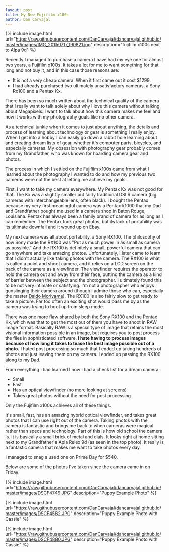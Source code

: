 ```yaml
---
layout: post
title: My New Fujifilm x100s
author: Dan Carvajal
---
```

{% include image.html url="https://raw.githubusercontent.com/DanCarvajal/dancarvajal.github.io/master/images/IMG_20150717_190821.jpg" description="fujifilm x100s next to Alpa 9d" %}

Recently I managed to purchase a camera I have had my eye one for almost two years, a Fujifilm x100s. It takes a lot for me to want something for that long and not buy it, and in this case those reasons are:

* It is not a very cheap camera. When it first came out it cost $1299.
* I had already purchased two ultimately unsatisfactory cameras, a Sony Rx100 and a Pentax Kx.

There has been so much written about the technical quality of the camera that I really want to talk solely about why I love this camera without talking about Megapixels. I want to talk about how this camera makes me feel and how it works with my photography goals like no other camera.

As a technical junkie when it comes to just about anything, the details and process of learning about technology or gear is something I really enjoy. When I get into a hobby I can easily go down a rabbit hole learning about and creating dream lists of gear, whether it's computer parts, bicycles, and especially cameras. My obsession with photography gear probably comes from my Grandfather, who was known for hoarding camera gear and photos.

The process in which I settled on the Fujifilm x100s came from what I learned about the photography I wanted to do and how my previous two cameras were not the best at letting me achieve my goals.

First, I want to take my camera everywhere. My Pentax Kx was not good for that. The Kx was a slightly smaller but fairly traditional DSLR camera (big cameras with interchangeable lens, often black). I bought the Pentax because my very first meaningful camera was a Pentax k1000 that my Dad and Grandfather bought me used in a camera shop in Baton Rouge, Louisiana. Pentax has always been a family brand of camera for as long as I can remember. The Pentax took great photos, but its lack of portability was its ultimate downfall and it wound up on Ebay.

My next camera was all about portability, a Sony RX100. The philosophy of how Sony made the RX100 was "Put as much power in as small as camera as possible." And the RX100 is definitely a small, powerful camera that can go anywhere and take amazing photos. Unfortunately, I later came to learn that I didn't actually like taking photos with the camera. The RX100 is what is called a point and shoot camera, and it relies on a LCD screen on the back of the camera as a viewfinder. The viewfinder requires the operator to hold the camera out and away from their face, putting the camera as a kind of barrier between the subject and the photographer. I ultimately found this to be not very intimate or satisfying. I'm not a photographer who enjoys gunslinging their camera around (though I admire those who can, especially the master [Daido Moriyama](https://en.wikipedia.org/wiki/Daid%C5%8D_Moriyama)). The RX100 is also fairly slow to get ready to take a picture. Far too often an exciting shot would pass me by as the camera was trying to boot up from sleep mode.

There was one more flaw shared by both the Sony RX100 and the Pentax Kx, which was that to get the most out of them you have to shoot in RAW image format. Basically RAW is a special type of image that retains the most visional information possible in an image, but requires you to post process the files in sophisticated software. **I hate having to process images because of how long it takes to tease the best image possible out of a photo.** I hated post processing so much that I ended up taking hundreds of photos and just leaving them on my camera. I ended up  passing the RX100 along to my Dad.

From everything I had learned I now I had a check list for a dream camera:

* Small
* Fast
* Has an optical viewfinder (no more looking at screens)
* Takes great photos without the need for post processing

Only the Fujifilm x100s achieves all of these things.

It's small, fast, has an amazing hybrid optical viewfinder, and takes great photos that I can use right out of the camera. Taking photos with the camera is fantastic and brings me back to when cameras were magical rather than specs and technology. Part of this is how old school the camera is. It is basically a small brick of metal and dials. It looks right at home sitting next to my Grandfather's Apla Relex 9d (as seen in the top photo). It really is a fantastic camera that makes me want to take photos every day.

I managed to snag a used one on Prime Day for $540.

Below are some of the photos I've taken since the camera came in on Friday.

{% include image.html url="https://raw.githubusercontent.com/DanCarvajal/dancarvajal.github.io/master/images/DSCF4749.JPG" description="Puppy Example Photo" %}

{% include image.html url="https://raw.githubusercontent.com/DanCarvajal/dancarvajal.github.io/master/images/DSCF4582.JPG" description="Puppy Example Photo with Cassie" %}

{% include image.html url="https://raw.githubusercontent.com/DanCarvajal/dancarvajal.github.io/master/images/DSCF4880.JPG" description="Puppy Example Photo with Cassie" %}

